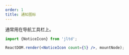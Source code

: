 ```yaml
---
order: 1
title: 通知图标
---
```


通常用在导航工具栏上。

````jsx
import {NoticeIcon} from 'jltd';

ReactDOM.render(<NoticeIcon count={5} />, mountNode);
````
